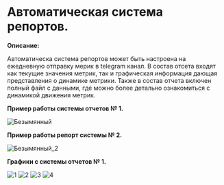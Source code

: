 # Автоматическая система репортов.

**Описание:**

Автоматическа система репортов может быть настроена на ежедневную отправку мерик в telegram канал. В состав отсета входят как текущие значения метрик, так и графическая информация дающая представления о динамике метрики. Также в состав отчета включен полный файл с данными, где можно более детально ознакомиться с динамикой движения метрик.


**Пример работы системы отчетов № 1.**

![Безымянный](https://user-images.githubusercontent.com/60318564/164888117-dd79dc5a-500f-4cf7-8321-002940e82f42.png)

**Пример работы репорт системы № 2.**

![Безымянный_2](https://user-images.githubusercontent.com/60318564/164888038-25d94712-3144-4328-92a6-1537ee9a4d74.png)

**Графики с системы отчетов № 1.**

![1](https://user-images.githubusercontent.com/60318564/164888018-85c8f026-0e5b-457e-a1d1-c8b4105e2f0e.jpg)
![2](https://user-images.githubusercontent.com/60318564/164888020-1933ddea-1c1b-4cd5-8632-62b678c09a54.jpg)
![3](https://user-images.githubusercontent.com/60318564/164888022-5f015aeb-2e0b-4f1c-aca0-ce180535c894.jpg)
![4](https://user-images.githubusercontent.com/60318564/164888023-65ca7701-aeca-48c6-842b-f60484520050.jpg)
